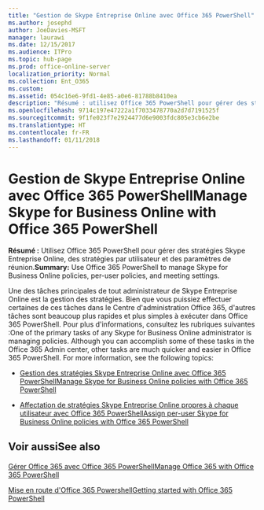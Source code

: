 ```yaml
---
title: "Gestion de Skype Entreprise Online avec Office 365 PowerShell"
ms.author: josephd
author: JoeDavies-MSFT
manager: laurawi
ms.date: 12/15/2017
ms.audience: ITPro
ms.topic: hub-page
ms.prod: office-online-server
localization_priority: Normal
ms.collection: Ent_O365
ms.custom: 
ms.assetid: 054c16e6-9fd1-4e85-a0e6-81788b8410ea
description: "Résumé : utilisez Office 365 PowerShell pour gérer des stratégies Skype Entreprise Online, des stratégies par utilisateur et des paramètres de réunion."
ms.openlocfilehash: 9714c197e47222a1f7033478770a2d7d7191525f
ms.sourcegitcommit: 9f1fe023f7e2924477d6e9003fdc805e3cb6e2be
ms.translationtype: HT
ms.contentlocale: fr-FR
ms.lasthandoff: 01/11/2018
---
```

# <a name="manage-skype-for-business-online-with-office-365-powershell"></a><span data-ttu-id="92cc2-103">Gestion de Skype Entreprise Online avec Office 365 PowerShell</span><span class="sxs-lookup"><span data-stu-id="92cc2-103">Manage Skype for Business Online with Office 365 PowerShell</span></span>

 <span data-ttu-id="92cc2-104">**Résumé :** Utilisez Office 365 PowerShell pour gérer des stratégies Skype Entreprise Online, des stratégies par utilisateur et des paramètres de réunion.</span><span class="sxs-lookup"><span data-stu-id="92cc2-104">**Summary:** Use Office 365 PowerShell to manage Skype for Business Online policies, per-user policies, and meeting settings.</span></span>
  
<span data-ttu-id="92cc2-p101">Une des tâches principales de tout administrateur de Skype Entreprise Online est la gestion des stratégies. Bien que vous puissiez effectuer certaines de ces tâches dans le Centre d'administration Office 365, d'autres tâches sont beaucoup plus rapides et plus simples à exécuter dans Office 365 PowerShell. Pour plus d'informations, consultez les rubriques suivantes :</span><span class="sxs-lookup"><span data-stu-id="92cc2-p101">One of the primary tasks of any Skype for Business Online administrator is managing policies. Although you can accomplish some of these tasks in the Office 365 Admin center, other tasks are much quicker and easier in Office 365 PowerShell. For more information, see the following topics:</span></span>
  
- [<span data-ttu-id="92cc2-108">Gestion des stratégies Skype Entreprise Online avec Office 365 PowerShell</span><span class="sxs-lookup"><span data-stu-id="92cc2-108">Manage Skype for Business Online policies with Office 365 PowerShell</span></span>](manage-skype-for-business-online-policies-with-office-365-powershell.md)
    
- [<span data-ttu-id="92cc2-109">Affectation de stratégies Skype Entreprise Online propres à chaque utilisateur avec Office 365 PowerShell</span><span class="sxs-lookup"><span data-stu-id="92cc2-109">Assign per-user Skype for Business Online policies with Office 365 PowerShell</span></span>](assign-per-user-skype-for-business-online-policies-with-office-365-powershell.md)
    
## <a name="see-also"></a><span data-ttu-id="92cc2-110">Voir aussi</span><span class="sxs-lookup"><span data-stu-id="92cc2-110">See also</span></span>

#### 

[<span data-ttu-id="92cc2-111">Gérer Office 365 avec Office 365 PowerShell</span><span class="sxs-lookup"><span data-stu-id="92cc2-111">Manage Office 365 with Office 365 PowerShell</span></span>](manage-office-365-with-office-365-powershell.md)
  
[<span data-ttu-id="92cc2-112">Mise en route d'Office 365 Powershell</span><span class="sxs-lookup"><span data-stu-id="92cc2-112">Getting started with Office 365 PowerShell</span></span>](getting-started-with-office-365-powershell.md)

